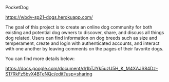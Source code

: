 PocketDog

https://wbdv-sp21-dogs.herokuapp.com/

The goal of this project is to create an online dog community for both existing and potential dog owners to discover, share, and discuss all things dog related. Users can find information on dog breeds such as size and temperament, create and login with authenticated accounts, and interact with one another by leaving comments on the pages of their favorite dogs. 

You can find more details below:

https://docs.google.com/document/d/1bTJYk5uzU5H_K_M4XAJS84Dz-S17RkFz5bvX4BTeNQc/edit?usp=sharing
